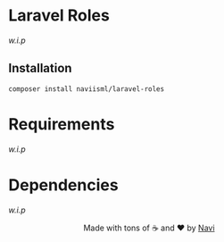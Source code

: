 # Laravel Roles

_w.i.p_

## Installation

```composer
composer install naviisml/laravel-roles
```

# Requirements

_w.i.p_

# Dependencies

_w.i.p_

<div align=center>Made with tons of ☕ and ❤️ by <a href="https://github.com/naviisml">Navi</a></div>
